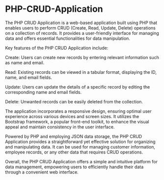 # PHP-CRUD-Application
The PHP CRUD Application is a web-based application built using PHP that enables users to perform CRUD (Create, Read, Update, Delete) operations on a collection of records. It provides a user-friendly interface for managing data and offers essential functionalities for data manipulation.


Key features of the PHP CRUD Application include:

Create: Users can create new records by entering relevant information such as name and email.

Read: Existing records can be viewed in a tabular format, displaying the ID, name, and email fields.

Update: Users can update the details of a specific record by editing the corresponding name and email fields.

Delete: Unwanted records can be easily deleted from the collection.

The application incorporates a responsive design, ensuring optimal user experience across various devices and screen sizes. It utilizes the Bootstrap framework, a popular front-end toolkit, to enhance the visual appeal and maintain consistency in the user interface.

Powered by PHP and employing JSON data storage, the PHP CRUD Application provides a straightforward yet effective solution for organizing and manipulating data. It can be used for managing customer information, employee records, or any other data that requires CRUD operations.

Overall, the PHP CRUD Application offers a simple and intuitive platform for data management, empowering users to efficiently handle their data through a convenient web interface.
